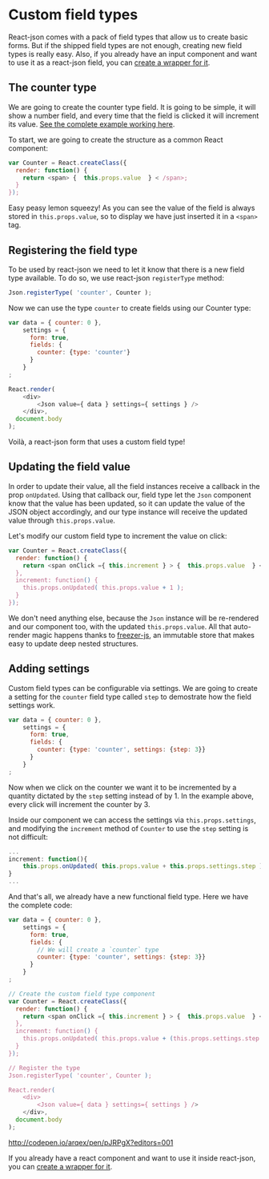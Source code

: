 # Custom field types
React-json comes with a pack of field types that allow us to create basic forms. But if the shipped field types are not enough, creating new field types is really easy. Also, if you already have an input component and want to use it as a react-json field, you can [create a wrapper for it](wrappingComponents.md).

## The counter type
We are going to create the counter type field. It is going to be simple, it will show a number field, and every time that the field is clicked it will increment its value. [See the complete example working here](http://codepen.io/arqex/pen/pJRPgX?editors=001).

To start, we are going to create the structure as a common React component:
```js
var Counter = React.createClass({
  render: function() {
    return <span> {  this.props.value  } < /span>;
  }
});
```

Easy peasy lemon squeezy! As you can see the value of the field is always stored in `this.props.value`, so to display we have just inserted it in a `<span>` tag.

## Registering the field type
To be used by react-json we need to let it know that there is a new field type available. To do so, we use react-json `registerType` method:

```js
Json.registerType( 'counter', Counter );
```

Now we can use the type `counter` to create fields using our Counter type:
```js
var data = { counter: 0 },
    settings = {
      form: true, 
      fields: { 
        counter: {type: 'counter'}
      }
    }
;

React.render( 
    <div>
        <Json value={ data } settings={ settings } />
    </div>,
  document.body
);
```

Voilà, a react-json form that uses a custom field type!

## Updating the field value
In order to update their value, all the field instances receive a callback in the prop `onUpdated`. Using that callback our, field type let the `Json` component know that the value has been updated, so it can update the value of the JSON object accordingly, and our type instance will receive the updated value through `this.props.value`. 

Let's modify our custom field type to increment the value on click:
```js
var Counter = React.createClass({
  render: function() {
    return <span onClick ={ this.increment } > {  this.props.value  } < /span>;
  },
  increment: function() {
    this.props.onUpdated( this.props.value + 1 );
  }
});
```

We don't need anything else, because the `Json` instance will be re-rendered and our component too, with the updated `this.props.value`. All that auto-render magic happens thanks to [freezer-js](https://github.com/arqex/freezer), an immutable store that makes easy to update deep nested structures.

## Adding settings
Custom field types can be configurable via settings. We are going to create a setting for the `counter` field type called `step` to demostrate how the field settings work.
```js
var data = { counter: 0 },
    settings = {
      form: true, 
      fields: { 
        counter: {type: 'counter', settings: {step: 3}}
      }
    }
;
```
Now when we click on the counter we want it to be incremented by a quantity dictated by the `step` setting instead of by 1. In the example above, every click will increment the counter by 3.

Inside our component we can access the settings via `this.props.settings`, and modifying the `increment` method of `Counter` to use the `step` setting is not difficult:

```js
...
increment: function(){
    this.props.onUpdated( this.props.value + this.props.settings.step );
}
...
```

And that's all, we already have a new functional field type. Here we have the complete code:
```js
var data = { counter: 0 },
    settings = {
      form: true, 
      fields: { 
        // We will create a `counter` type
        counter: {type: 'counter', settings: {step: 3}}
      }
    }
;

// Create the custom field type component
var Counter = React.createClass({
  render: function() {
    return <span onClick ={ this.increment } > {  this.props.value  } < /span>;
  },
  increment: function() {
    this.props.onUpdated( this.props.value + (this.props.settings.step || 1) );
  }
});

// Register the type
Json.registerType( 'counter', Counter );

React.render( 
    <div>
        <Json value={ data } settings={ settings } />
    </div>,
  document.body
);
```
http://codepen.io/arqex/pen/pJRPgX?editors=001

If you already have a react component and want to use it inside react-json, you can [create a wrapper for it](wrappingComponents.md).
